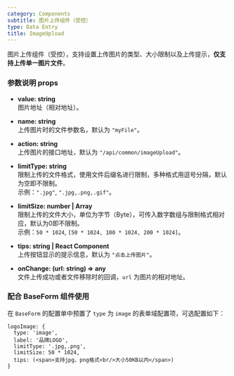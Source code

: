 ```yaml
---
category: Components
subtitle: 图片上传组件（受控）
type: Data Entry
title: ImageUpload
---
```


图片上传组件（受控），支持设置上传图片的类型、大小限制以及上传提示，**仅支持上传单一图片文件**。

### 参数说明 props

- **value: string**  
  图片地址（相对地址）。

- **name: string**  
  上传图片时的文件参数名，默认为 `"myFile"`。

- **action: string**  
  上传图片的接口地址，默认为 `"/api/common/imageUpload"`。

- **limitType: string**  
  限制上传的文件格式，使用文件后缀名进行限制，多种格式用逗号分隔，默认为空即不限制。  
  示例：`".jpg"`, `".jpg,.png,.gif"`。

- **limitSize: number | Array<number>**  
  限制上传的文件大小，单位为字节（Byte），可传入数字数组与限制格式相对应，默认为0即不限制。  
  示例：`50 * 1024`, `[50 * 1024, 100 * 1024, 200 * 1024]`。

- **tips: string | React Component**  
  上传按钮显示的提示信息，默认为 `"点击上传图片"`。

- **onChange: (url: string) => any**  
  文件上传成功或者文件移除时的回调，`url` 为图片的相对地址。

### 配合 BaseForm 组件使用  

在 `BaseForm` 的配置单中预置了 `type` 为 `image` 的表单域配置项，可选配置如下：

```
logoImage: {
  type: 'image',
  label: '品牌LOGO',
  limitType: '.jpg,.png',
  limitSize: 50 * 1024,
  tips: (<span>支持jpg、png格式<br/>大小50KB以内</span>)
}
```
